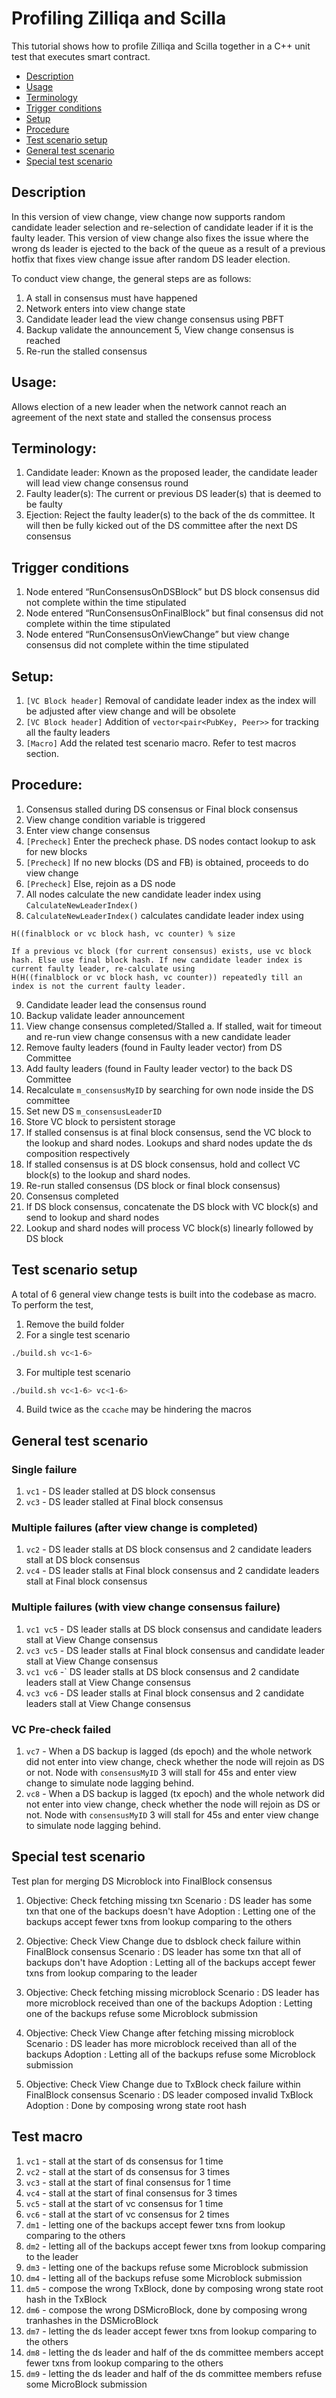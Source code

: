 # Profiling Zilliqa and Scilla

This tutorial shows how to profile Zilliqa and Scilla together in a C++ unit test that executes smart contract.

<!-- TOC depthTo:2 -->

- [Description](#Description)
- [Usage](#Usage)
- [Terminology](#Description)
- [Trigger conditions](#Trigger-conditions)
- [Setup](#Setup)
- [Procedure](#Procedure)
- [Test scenario setup](#Test-scenario-setup)
- [General test scenario](#General-test-scenario)
- [Special test scenario](#Special-dddtest-scenario)


<!-- /TOC -->

## Description
In this version of view change, view change now supports random candidate leader selection and re-selection of candidate leader if it is the faulty leader. This version of view change also fixes the issue where the wrong ds leader is ejected to the back of the queue as a result of a previous hotfix that fixes view change issue after random DS leader election.

To conduct view change, the general steps are as follows:
1. A stall in consensus must have happened
2. Network enters into view change state
3. Candidate leader lead the view change consensus using PBFT
4. Backup validate the announcement
5, View change consensus is reached
6. Re-run the stalled consensus 


## Usage:
Allows election of a new leader when the network cannot reach an agreement of the next state and stalled the consensus process


## Terminology:
1. Candidate leader: Known as the proposed leader, the candidate leader will lead view change consensus round
2. Faulty leader(s): The current or previous DS leader(s) that is deemed to be faulty
3. Ejection: Reject the faulty leader(s) to the back of the ds committee. It will then be fully kicked out of the DS committee after the next DS consensus

## Trigger conditions
1. Node entered “RunConsensusOnDSBlock” but DS block consensus did not complete within the time stipulated
2. Node entered “RunConsensusOnFinalBlock” but final consensus did not complete within the time stipulated
3. Node entered “RunConsensusOnViewChange” but view change consensus did not complete within the time stipulated

## Setup:
1. `[VC Block header]` Removal of candidate leader index as the index will be adjusted after view change and will be obsolete
2. `[VC Block header]` Addition of `vector<pair<PubKey, Peer>>` for tracking all the faulty leaders 
3. `[Macro]` Add the related test scenario macro. Refer to test macros section.

## Procedure:
1. Consensus stalled during DS consensus or Final block consensus
2. View change condition variable is triggered
3. Enter view change consensus
4. `[Precheck]` Enter the precheck phase. DS nodes contact lookup to ask for new blocks
5. `[Precheck]` If no new blocks (DS and FB) is obtained, proceeds to do view change
6. `[Precheck]` Else, rejoin as a DS node
7. All nodes calculate the new candidate leader index using `CalculateNewLeaderIndex()`
8. `CalculateNewLeaderIndex()` calculates candidate leader index using 
```
H((finalblock or vc block hash, vc counter) % size

If a previous vc block (for current consensus) exists, use vc block hash. Else use final block hash. If new candidate leader index is current faulty leader, re-calculate using
H(H((finalblock or vc block hash, vc counter)) repeatedly till an index is not the current faulty leader. 
```
9. Candidate leader lead the consensus round 
10. Backup validate leader announcement
11. View change consensus completed/Stalled
a. If stalled, wait for timeout and re-run view change consensus with a new candidate leader
12. Remove faulty leaders (found in Faulty leader vector) from DS Committee
13. Add faulty leaders (found in Faulty leader vector) to the back DS Committee
14. Recalculate `m_consensusMyID` by searching for own node inside the DS committee
15. Set new DS `m_consensusLeaderID`
16. Store VC block to persistent storage
17. If stalled consensus is at final block consensus, send the VC block to the lookup and shard nodes. Lookups and shard nodes update the ds composition respectively
18. If stalled consensus is at DS block consensus, hold and collect VC block(s) to the lookup and shard nodes.
19. Re-run stalled consensus (DS block or final block consensus)
20. Consensus completed
21. If DS block consensus, concatenate the DS block with VC block(s) and send to lookup and shard nodes
22. Lookup and shard nodes will process VC block(s) linearly followed by DS block


## Test scenario setup
A total of 6 general view change tests is built into the codebase as macro. To perform the test, 
1. Remove the build folder 
2. For a single test scenario
```bash
./build.sh vc<1-6>
```
3. For multiple test scenario
```bash
./build.sh vc<1-6> vc<1-6>
```
4. Build twice as the `ccache` may be hindering the macros 


## General test scenario

### Single failure
1. `vc1` - DS leader stalled at DS block consensus
2. `vc3` - DS leader stalled at Final block consensus

### Multiple failures (after view change is completed)
1. `vc2` - DS leader stalls at DS block consensus and 2 candidate leaders stall at DS block consensus 
2. `vc4` - DS leader stalls at Final block consensus and 2 candidate leaders stall at Final block consensus 

### Multiple failures (with view change consensus failure)
1. `vc1 vc5` - DS leader stalls at DS block consensus and candidate leaders stall at View Change consensus
2. `vc3 vc5` - DS leader stalls at Final block consensus and candidate leader stall at View Change consensus
3. `vc1 vc6` -` DS leader stalls at DS block consensus and 2 candidate leaders stall at View Change consensus
4. `vc3 vc6` - DS leader stalls at Final block consensus and 2 candidate leaders stall at View Change consensus

### VC Pre-check failed
1. `vc7` - When a DS backup is lagged (ds epoch) and the whole network did not enter into view change, check whether the node will rejoin as DS or not. Node with `consensusMyID` 3 will stall for 45s and enter view change to simulate node lagging behind.
2. `vc8` - When a DS backup is lagged (tx epoch) and the whole network did not enter into view change, check whether the node will rejoin as DS or not. Node with `consensusMyID` 3 will stall for 45s and enter view change to simulate node lagging behind.


## Special test scenario

Test plan for merging DS Microblock into FinalBlock consensus

1. Objective: Check fetching missing txn
   Scenario : DS leader has some txn that one of the backups doesn't have
   Adoption : Letting one of the backups accept fewer txns from lookup comparing to the others

2. Objective: Check View Change due to dsblock check failure within FinalBlock consensus
   Scenario : DS leader has some txn that all of backups don't have
   Adoption : Letting all of the backups accept fewer txns from lookup comparing to the leader

3. Objective: Check fetching missing microblock
   Scenario : DS leader has more microblock received than one of the backups
   Adoption : Letting one of the backups refuse some Microblock submission
4. Objective: Check View Change after fetching missing microblock
   Scenario : DS leader has more microblock received than all of the backups
   Adoption : Letting all of the backups refuse some Microblock submission

5. Objective: Check View Change due to TxBlock check failure within FinalBlock consensus
   Scenario : DS leader composed invalid TxBlock
   Adoption : Done by composing wrong state root hash

## Test macro
1. `vc1` - stall at the start of ds consensus for 1 time
2. `vc2` - stall at the start of ds consensus for 3 times
3. `vc3` - stall at the start of final consensus for 1 time
4. `vc4` - stall at the start of final consensus for 3 times
5. `vc5` - stall at the start of vc consensus for 1 time
6. `vc6` - stall at the start of vc consensus for 2 times 
7. `dm1` - letting one of the backups accept fewer txns from lookup comparing to the others
8. `dm2` - letting all of the backups accept fewer txns from lookup comparing to the leader
9. `dm3` - letting one of the backups refuse some Microblock submission
10. `dm4` - letting all of the backups refuse some Microblock submission
11. `dm5` - compose the wrong TxBlock, done by composing wrong state root hash in the TxBlock
12. `dm6` - compose the wrong DSMicroBlock, done by composing wrong tranhashes in the DSMicroBlock
13. `dm7` - letting the ds leader accept fewer txns from lookup comparing to the others
14. `dm8` - letting the ds leader and half of the ds committee members accept fewer txns from lookup comparing to the others
15. `dm9` - letting the ds leader and half of the ds committee members refuse some MicroBlock submission

